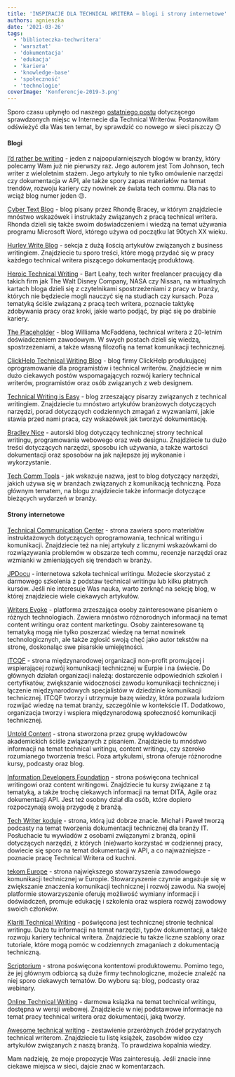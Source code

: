 ```yaml
---
title: 'INSPIRACJE DLA TECHNICAL WRITERA – blogi i strony internetowe'
authors: agnieszka
date: '2021-03-26'
tags:
  - 'biblioteczka-techwritera'
  - 'warsztat'
  - 'dokumentacja'
  - 'edukacja'
  - 'kariera'
  - 'knowledge-base'
  - 'społeczność'
  - 'technologie'
coverImage: 'Konferencje-2019-3.png'
---
```


Sporo czasu upłynęło od naszego
[ostatniego postu](../blogi-anglojezyczne/index.md) dotyczącego sprawdzonych
miejsc w Internecie dla Technical Writerów. Postanowiłam odświeżyć dla Was ten
temat, by sprawdzić co nowego w sieci piszczy 😉

<!--truncate-->

#### Blogi

[I’d rather be writing](https://idratherbewriting.com/) - jeden z
najpopularniejszych blogów w branży, który polecamy Wam już nie pierwszy raz.
Jego autorem jest Tom Johnson, tech writer z wieloletnim stażem. Jego artykuły
to nie tylko omówienie narzędzi czy dokumentacja w API, ale także spory zapas
materiałów na temat trendów, rozwoju kariery czy nowinek ze świata tech commu.
Dla nas to wciąż blog numer jeden 😉.

[Cyber Text Blog](https://cybertext.wordpress.com/) - blog pisany przez Rhondę
Bracey, w którym znajdziecie mnóstwo wskazówek i instruktaży związanych z pracą
technical writera. Rhonda dzieli się także swoim doświadczeniem i wiedzą na
temat używania programu Microsoft Word, którego używa od początku lat 90tych XX
wieku.

[Hurley Write Blog](https://www.hurleywrite.com/blog/) - sekcja z dużą ilością
artykułów związanych z business writingiem. Znajdziecie tu sporo treści, które
mogą przydać się w pracy każdego technical writera piszącego dokumentację
produktową.

[Heroic Technical Writing](https://heroictechwriting.com/) - Bart Leahy, tech
writer freelancer pracujący dla takich firm jak The Walt Disney Company, NASA
czy Nissan, na wirtualnych kartach bloga dzieli się z czytelnikami
spostrzeżeniami z pracy w branży, których nie będziecie mogli nauczyć się na
studiach czy kursach. Poza tematyką ściśle związaną z pracą tech writera,
poznacie taktykę zdobywania pracy oraz kroki, jakie warto podjąć, by piąć się po
drabinie kariery.

[The Placeholder](http://www.williammcfadden.com/) - blog Williama McFaddena,
technical writera z 20-letnim doświadczeniem zawodowym. W swych postach dzieli
się wiedzą, spostrzeżeniami, a także własną filozofią na temat komunikacji
technicznej.

[ClickHelp Technical Writing Blog](https://clickhelp.com/clickhelp-technical-writing-blog/) -
blog firmy ClickHelp produkującej oprogramowanie dla programistów i technical
writerów. Znajdziecie w nim dużo ciekawych postów wspomagających rozwój kariery
technical writerów, programistów oraz osób związanych z web designem.

[Technical Writing is Easy](https://medium.com/technical-writing-is-easy) - blog
zrzeszający pisarzy związanych z technical writingiem. Znajdziecie tu mnóstwo
artykułów branżowych dotyczących narzędzi, porad dotyczących codziennych zmagań
z wyzwaniami, jakie stawia przed nami praca, czy wskazówek jak tworzyć
dokumentację.

[Bradley Nice](https://bradley-nice.medium.com/) - autorski blog dotyczący
technicznej strony technical writingu, programowania webowego oraz web designu.
Znajdziecie tu dużo treści dotyczących narzędzi, sposobu ich używania, a także
wartości dokumentacji oraz sposobów na jak najlepsze jej wykonanie i
wykorzystanie.

[Tech Comm Tools](https://techcommtools.com/) - jak wskazuje nazwa, jest to blog
dotyczący narzędzi, jakich używa się w branżach związanych z komunikacją
techniczną. Poza głównym tematem, na blogu znajdziecie także informacje
dotyczące bieżących wydarzeń w branży.

#### Strony internetowe

[Technical Communication Center](https://www.technicalcommunicationcenter.com/) -
strona zawiera sporo materiałów instruktażowych dotyczących oprogramowania,
technical writingu i komunikacji. Znajdziecie też na niej artykuły z licznymi
wskazówkami do rozwiązywania problemów w obszarze tech commu, recenzje narzędzi
oraz wzmianki w zmieniających się trendach w branży.

[JPDocu](https://jpdocu.teachable.com/) - internetowa szkoła technical writingu.
Możecie skorzystać z darmowego szkolenia z podstaw technical writingu lub kilku
płatnych kursów. Jeśli nie interesuje Was nauka, warto zerknąć na sekcję blog, w
której znajdziecie wiele ciekawych artykułów.

[Writers Evoke](https://www.writersevoke.com/) - platforma zrzeszająca osoby
zainteresowane pisaniem o różnych technologiach. Zawiera mnóstwo różnorodnych
informacji na temat content writingu oraz content marketingu. Osoby
zainteresowane tą tematyką mogą nie tylko poszerzać wiedzę na temat nowinek
technologicznych, ale także zgłosić swoją chęć jako autor tekstów na stronę,
doskonaląc swe pisarskie umiejętności.

[ITCQF](https://itcqf.org/) - strona międzynarodowej organizacji non-profit
promującej i wspierającej rozwój komunikacji technicznej w Eurpie i na świecie.
Do głównych działań organizacji należą: dostarczenie odpowiednich szkoleń i
certyfikatów, zwiększanie widoczności zawodu komunikacji technicznej i łączenie
międzynarodowych specjalistów w dziedzinie komunikacji technicznej. ITCQF tworzy
i utrzymuje bazę wiedzy, która pozwala ludziom rozwijać wiedzę na temat branży,
szczególnie w kontekście IT. Dodatkowo, organizacja tworzy i wspiera
międzynarodową społeczność komunikacji technicznej.

[Untold Content](https://untoldcontent.com/) - strona stworzona przez grupę
wykładowców akademickich ściśle związanych z pisaniem. Znajdziecie tu mnóstwo
informacji na temat technical writingu, content writingu, czy szeroko
rozumianego tworzenia treści. Poza artykułami, strona oferuje różnorodne kursy,
podcasty oraz blog.

[Information Developers Foundation](https://www.informationdevelopers.in/) -
strona poświęcona technical writingowi oraz content writingowi. Znajdziecie tu
kursy związane z tą tematyką, a także trochę ciekawych informacji na temat DITA,
Agile oraz dokumentacji API. Jest też osobny dział dla osób, które dopiero
rozpoczynają swoją przygodę z branżą.

[Tech Writer koduje](https://techwriterkoduje.pl/) - strona, którą już dobrze
znacie. Michał i Paweł tworzą podcasty na temat tworzenia dokumentacji
technicznej dla branży IT. Posłuchacie tu wywiadów z osobami związanymi z
branżą, opinii dotyczących narzędzi, z których (nie)warto korzystać w codziennej
pracy, dowiecie się sporo na temat dokumentacji w API, a co najważniejsze -
poznacie pracę Technical Writera od kuchni.

[tekom Europe](https://www.technical-communication.org/) - strona największego
stowarzyszenia zawodowego komunikacji technicznej w Europie. Stowarzyszenie
czynnie angażuje się w zwiększanie znaczenia komunikacji technicznej i rozwój
zawodu. Na swojej platformie stowarzyszenie oferuję możliwość wymiany informacji
i doświadczeń, promuje edukację i szkolenia oraz wspiera rozwój zawodowy swoich
członków.

[Klariti Technical Writing](https://www.klariti.com/technical-writing/) -
poświęcona jest technicznej stronie technical writingu. Dużo tu informacji na
temat narzędzi, typów dokumentacji, a także rozwoju kariery technical writera.
Znajdziecie tu także liczne szablony oraz tutoriale, które mogą pomóc w
codziennych zmaganiach z dokumentacją techniczną.

[Scriptorium](https://www.scriptorium.com/) - strona poświęcona kontentowi
produktowemu. Pomimo tego, że jej głównym odbiorcą są duże firmy technologiczne,
możecie znaleźć na niej sporo ciekawych tematów. Do wyboru są: blog, podcasty
oraz webinary.

[Online Technical Writing](https://www.prismnet.com/~hcexres/textbook/) -
darmowa książka na temat technical writingu, dostępna w wersji webowej.
Znajdziecie w niej podstawowe informacje na temat pracy technical writera oraz
dokumentacji, jaką tworzy.

[Awesome technical writing](https://github.com/BolajiAyodeji/awesome-technical-writing/blob/master/README.md) -
zestawienie przeróżnych źródeł przydatnych technical writerom. Znajdziecie tu
listę książek, zasobów wideo czy artykułów związanych z naszą branżą. To
prawdziwa kopalnia wiedzy.

Mam nadzieję, że moje propozycje Was zainteresują. Jeśli znacie inne ciekawe
miejsca w sieci, dajcie znać w komentarzach.
